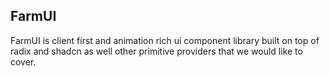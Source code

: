 ## FarmUI

FarmUI is client first and animation rich ui component library built on top of
radix and shadcn as well other primitive providers that we would like to cover.



